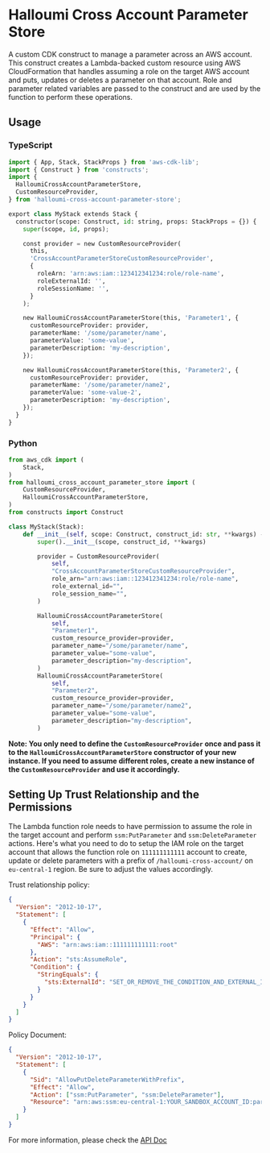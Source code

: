 # Halloumi Cross Account Parameter Store

A custom CDK construct to manage a parameter across an AWS account. This construct creates a Lambda-backed custom resource using AWS CloudFormation that handles assuming a role on the target AWS account and puts, updates or deletes a parameter on that account. Role and parameter related variables are passed to the construct and are used by the function to perform these operations.

## Usage

### TypeScript

```python
import { App, Stack, StackProps } from 'aws-cdk-lib';
import { Construct } from 'constructs';
import {
  HalloumiCrossAccountParameterStore,
  CustomResourceProvider,
} from 'halloumi-cross-account-parameter-store';

export class MyStack extends Stack {
  constructor(scope: Construct, id: string, props: StackProps = {}) {
    super(scope, id, props);

    const provider = new CustomResourceProvider(
      this,
      'CrossAccountParameterStoreCustomResourceProvider',
      {
        roleArn: 'arn:aws:iam::123412341234:role/role-name',
        roleExternalId: '',
        roleSessionName: '',
      }
    );

    new HalloumiCrossAccountParameterStore(this, 'Parameter1', {
      customResourceProvider: provider,
      parameterName: '/some/parameter/name',
      parameterValue: 'some-value',
      parameterDescription: 'my-description',
    });

    new HalloumiCrossAccountParameterStore(this, 'Parameter2', {
      customResourceProvider: provider,
      parameterName: '/some/parameter/name2',
      parameterValue: 'some-value-2',
      parameterDescription: 'my-description',
    });
  }
}
```

### Python

```python
from aws_cdk import (
    Stack,
)
from halloumi_cross_account_parameter_store import (
    CustomResourceProvider,
    HalloumiCrossAccountParameterStore,
)
from constructs import Construct

class MyStack(Stack):
    def __init__(self, scope: Construct, construct_id: str, **kwargs) -> None:
        super().__init__(scope, construct_id, **kwargs)

        provider = CustomResourceProvider(
            self,
            "CrossAccountParameterStoreCustomResourceProvider",
            role_arn="arn:aws:iam::123412341234:role/role-name",
            role_external_id="",
            role_session_name="",
        )

        HalloumiCrossAccountParameterStore(
            self,
            "Parameter1",
            custom_resource_provider=provider,
            parameter_name="/some/parameter/name",
            parameter_value="some-value",
            parameter_description="my-description",
        )
        HalloumiCrossAccountParameterStore(
            self,
            "Parameter2",
            custom_resource_provider=provider,
            parameter_name="/some/parameter/name2",
            parameter_value="some-value",
            parameter_description="my-description",
        )
```

**Note: You only need to define the `CustomResourceProvider` once and pass it to the `HalloumiCrossAccountParameterStore` constructor of your new instance. If you need to assume different roles, create a new instance of the `CustomResourceProvider` and use it accordingly.**

## Setting Up Trust Relationship and the Permissions

The Lambda function role needs to have permission to assume the role in the target account and perform `ssm:PutParameter` and `ssm:DeleteParameter` actions. Here's what you need to do to setup the IAM role on the target account that allows the function role on `111111111111` account to create, update or delete parameters with a prefix of `/halloumi-cross-account/` on `eu-central-1` region. Be sure to adjust the values accordingly.

Trust relationship policy:

```json
{
  "Version": "2012-10-17",
  "Statement": [
    {
      "Effect": "Allow",
      "Principal": {
        "AWS": "arn:aws:iam::111111111111:root"
      },
      "Action": "sts:AssumeRole",
      "Condition": {
        "StringEquals": {
          "sts:ExternalId": "SET_OR_REMOVE_THE_CONDITION_AND_EXTERNAL_ID_ACCORDINGLY"
        }
      }
    }
  ]
}
```

Policy Document:

```json
{
  "Version": "2012-10-17",
  "Statement": [
    {
      "Sid": "AllowPutDeleteParameterWithPrefix",
      "Effect": "Allow",
      "Action": ["ssm:PutParameter", "ssm:DeleteParameter"],
      "Resource": "arn:aws:ssm:eu-central-1:YOUR_SANDBOX_ACCOUNT_ID:parameter/halloumi-cross-account/*"
    }
  ]
}
```

For more information, please check the [API Doc](API.md)
